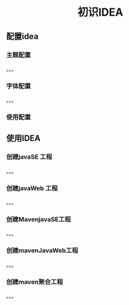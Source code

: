 # <center> 初识IDEA </center>

## 配置idea
### 主题配置
。。。

### 字体配置

。。。
### 使用配置

## 使用IDEA
### 创建javaSE 工程
。。。
### 创建javaWeb 工程
。。。
### 创建MavenjavaSE工程
。。。
### 创建mavenJavaWeb工程
。。。
### 创建maven聚合工程
。。。
